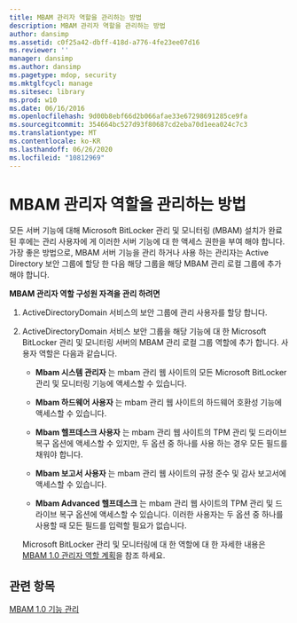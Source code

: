 ```yaml
---
title: MBAM 관리자 역할을 관리하는 방법
description: MBAM 관리자 역할을 관리하는 방법
author: dansimp
ms.assetid: c0f25a42-dbff-418d-a776-4fe23ee07d16
ms.reviewer: ''
manager: dansimp
ms.author: dansimp
ms.pagetype: mdop, security
ms.mktglfcycl: manage
ms.sitesec: library
ms.prod: w10
ms.date: 06/16/2016
ms.openlocfilehash: 9d00b8ebf66d2b066afae33e67298691285ce9fa
ms.sourcegitcommit: 354664bc527d93f80687cd2eba70d1eea024c7c3
ms.translationtype: MT
ms.contentlocale: ko-KR
ms.lasthandoff: 06/26/2020
ms.locfileid: "10812969"
---
```

# MBAM 관리자 역할을 관리하는 방법


모든 서버 기능에 대해 Microsoft BitLocker 관리 및 모니터링 (MBAM) 설치가 완료 된 후에는 관리 사용자에 게 이러한 서버 기능에 대 한 액세스 권한을 부여 해야 합니다. 가장 좋은 방법으로, MBAM 서버 기능을 관리 하거나 사용 하는 관리자는 Active Directory 보안 그룹에 할당 한 다음 해당 그룹을 해당 MBAM 관리 로컬 그룹에 추가 해야 합니다.

**MBAM 관리자 역할 구성원 자격을 관리 하려면**

1.  ActiveDirectoryDomain 서비스의 보안 그룹에 관리 사용자를 할당 합니다.

2.  ActiveDirectoryDomain 서비스 보안 그룹을 해당 기능에 대 한 Microsoft BitLocker 관리 및 모니터링 서버의 MBAM 관리 로컬 그룹 역할에 추가 합니다. 사용자 역할은 다음과 같습니다.

    -   **Mbam 시스템 관리자** 는 mbam 관리 웹 사이트의 모든 Microsoft BitLocker 관리 및 모니터링 기능에 액세스할 수 있습니다.

    -   **Mbam 하드웨어 사용자** 는 mbam 관리 웹 사이트의 하드웨어 호환성 기능에 액세스할 수 있습니다.

    -   **Mbam 헬프데스크 사용자** 는 mbam 관리 웹 사이트의 TPM 관리 및 드라이브 복구 옵션에 액세스할 수 있지만, 두 옵션 중 하나를 사용 하는 경우 모든 필드를 채워야 합니다.

    -   **Mbam 보고서 사용자** 는 mbam 관리 웹 사이트의 규정 준수 및 감사 보고서에 액세스할 수 있습니다.

    -   **Mbam Advanced 헬프데스크** 는 mbam 관리 웹 사이트의 TPM 관리 및 드라이브 복구 옵션에 액세스할 수 있습니다. 이러한 사용자는 두 옵션 중 하나를 사용할 때 모든 필드를 입력할 필요가 없습니다.

    Microsoft BitLocker 관리 및 모니터링에 대 한 역할에 대 한 자세한 내용은 [MBAM 1.0 관리자 역할 계획](planning-for-mbam-10-administrator-roles.md)을 참조 하세요.

## 관련 항목


[MBAM 1.0 기능 관리](administering-mbam-10-features.md)

 

 





